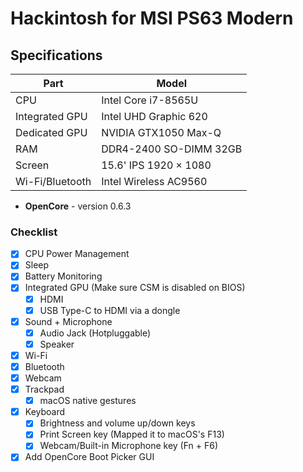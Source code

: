 # Hackintosh for MSI PS63 Modern
## Specifications
| Part        | Model |
| ----------- | ----------- |
| CPU      | Intel Core i7-8565U       
| Integrated GPU   | Intel UHD Graphic 620        
| Dedicated GPU   | NVIDIA GTX1050 Max-Q        
| RAM   | DDR4-2400 SO-DIMM 32GB        
| Screen   | 15.6' IPS 1920 × 1080         
| Wi-Fi/Bluetooth   | Intel Wireless AC9560        

- **OpenCore** - version 0.6.3

### Checklist

- [x] CPU Power Management
- [x] Sleep
- [x] Battery Monitoring
- [x] Integrated GPU (Make sure CSM is disabled on BIOS)
    - [x] HDMI
    - [x] USB Type-C to HDMI via a dongle 
- [x] Sound + Microphone
    - [x] Audio Jack (Hotpluggable)
    - [x] Speaker
- [x] Wi-Fi
- [x] Bluetooth
- [x] Webcam
- [x] Trackpad
    - [x] macOS native gestures
- [x] Keyboard
    - [x] Brightness and volume up/down keys
    - [x] Print Screen key (Mapped it to macOS's F13)
    - [x] Webcam/Built-in Microphone key (Fn + F6)
- [x] Add OpenCore Boot Picker GUI
